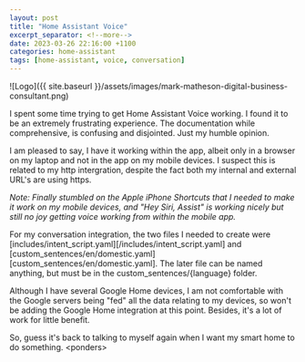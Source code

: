 ```yaml
---
layout: post
title: "Home Assistant Voice"
excerpt_separator: <!--more-->
date: 2023-03-26 22:16:00 +1100
categories: home-assistant
tags: [home-assistant, voice, conversation]
---
```


![Logo]({{ site.baseurl }}/assets/images/mark-matheson-digital-business-consultant.png)

I spent some time trying to get Home Assistant Voice working. I found it to be an extremely frustrating experience. The documentation while comprehensive, is confusing and disjointed. Just my humble opinion.

<!--more-->

I am pleased to say, I have it working within the app, albeit only in a browser on my laptop and not in the app on my mobile devices. I suspect this is related to my http intergration, despite the fact both my internal and external URL's are using https.

_Note: Finally stumbled on the Apple iPhone Shortcuts that I needed to make it work on my mobile devices, and "Hey Siri, Assist" is working nicely but still no joy getting voice working from within the mobile app._

For my conversation integration, the two files I needed to create were [includes/intent_script.yaml][/includes/intent_script.yaml] and [custom_sentences/en/domestic.yaml][custom_sentences/en/domestic.yaml]. The later file can be named anything, but must be in the custom_sentences/{language} folder.

Although I have several Google Home devices, I am not comfortable with the Google servers being "fed" all the data relating to my devices, so won't be adding the Google Home integration at this point. Besides, it's a lot of work for little benefit.

So, guess it's back to talking to myself again when I want my smart home to do something. \<ponders>
